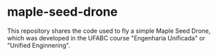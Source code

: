# maple-seed-drone
This repository shares the code used to fly a simple Maple Seed Drone,  which was developed in the UFABC course "Engenharia Unificada" or "Unified Enginnering". 
